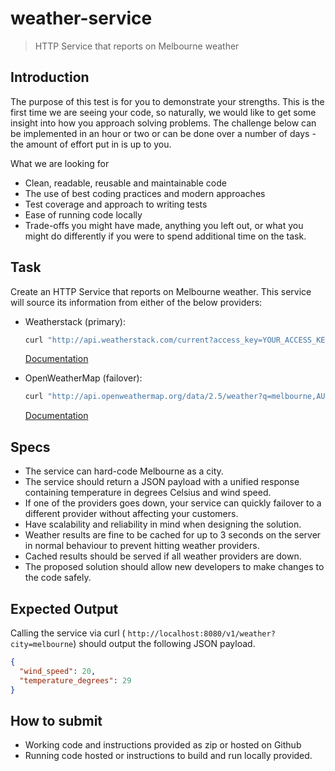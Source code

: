 # weather-service

> HTTP Service that reports on Melbourne weather

## Introduction

The purpose of this test is for you to demonstrate your strengths. This is the first time we are seeing your code, so naturally, we would like to get some insight into how you approach solving problems. The challenge below can be implemented in an hour or two or can be done over a number of days - the amount of effort put in is up to you.

What we are looking for

- Clean, readable, reusable and maintainable code
- The use of best coding practices and modern approaches
- Test coverage and approach to writing tests
- Ease of running code locally
- Trade-offs you might have made, anything you left out, or what you might do differently if you were to spend additional time on the task.

## Task

Create an HTTP Service that reports on Melbourne weather. This service will source its information from either of the below providers:

- Weatherstack (primary):

  ```sh
  curl "http://api.weatherstack.com/current?access_key=YOUR_ACCESS_KEY&query=Melbourne"
  ```

  [Documentation](https://weatherstack.com/documentation)

- OpenWeatherMap (failover):

  ```sh
  curl "http://api.openweathermap.org/data/2.5/weather?q=melbourne,AU&appid=YOUR_APP_ID"
  ```

  [Documentation](https://openweathermap.org/current)

## Specs

- The service can hard-code Melbourne as a city.
- The service should return a JSON payload with a unified response containing temperature in degrees Celsius and wind speed.
- If one of the providers goes down, your service can quickly failover to a different provider without affecting your customers.
- Have scalability and reliability in mind when designing the solution.
- Weather results are fine to be cached for up to 3 seconds on the server in normal behaviour to prevent hitting weather providers.
- Cached results should be served if all weather providers are down.
- The proposed solution should allow new developers to make changes to the code safely.

## Expected Output

Calling the service via curl ( `http://localhost:8080/v1/weather?city=melbourne`) should output the following JSON payload.

```json
{
  "wind_speed": 20,
  "temperature_degrees": 29
}
```

## How to submit

- Working code and instructions provided as zip or hosted on Github
- Running code hosted or instructions to build and run locally provided.
